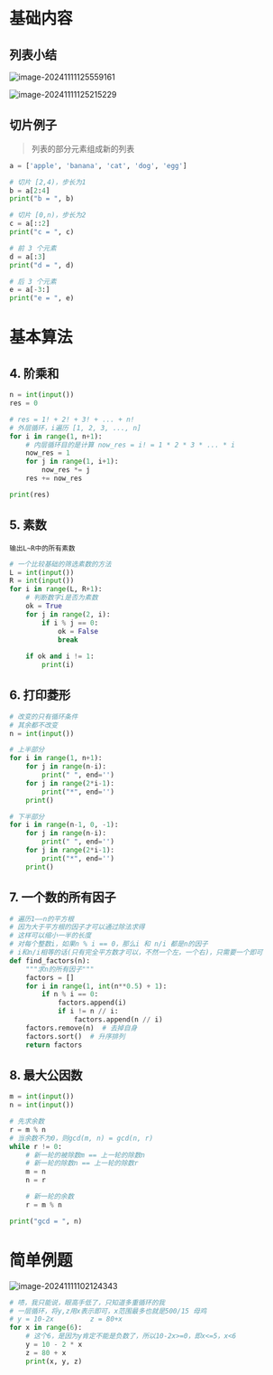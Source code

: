 # 基础内容
## 列表小结

![image-20241111125559161](http://cdn.jsdelivr.net/gh/Carolynhomes/images@main/img/study/vue_springboot202411111256076.png)

![image-20241111125215229](http://cdn.jsdelivr.net/gh/Carolynhomes/images@main/img/study/vue_springboot202411111252346.png)


## 切片例子

> 列表的部分元素组成新的列表
```python
a = ['apple', 'banana', 'cat', 'dog', 'egg']

# 切片 [2,4)，步长为1
b = a[2:4]
print("b = ", b)

# 切片 [0,n)，步长为2
c = a[::2]
print("c = ", c)

# 前 3 个元素
d = a[:3]
print("d = ", d)

# 后 3 个元素
e = a[-3:]
print("e = ", e)
```
# 基本算法
## 4. 阶乘和

```python
n = int(input())
res = 0

# res = 1! + 2! + 3! + ... + n!
# 外层循环，i遍历 [1, 2, 3, ..., n]
for i in range(1, n+1):
    # 内层循环目的是计算 now_res = i! = 1 * 2 * 3 * ... * i
    now_res = 1
    for j in range(1, i+1):
        now_res *= j
    res += now_res

print(res)

```

## 5. 素数

`输出L~R中的所有素数`

```python
# 一个比较基础的筛选素数的方法
L = int(input())
R = int(input())
for i in range(L, R+1):
    # 判断数字i是否为素数
    ok = True
    for j in range(2, i):
        if i % j == 0:
            ok = False
            break
    
    if ok and i != 1:
        print(i)
```

## 6. 打印菱形

```python
# 改变的只有循环条件
# 其余都不改变
n = int(input())

# 上半部分
for i in range(1, n+1):
    for j in range(n-i):
        print(" ", end='')
    for j in range(2*i-1):
        print("*", end='')
    print()

# 下半部分
for i in range(n-1, 0, -1):
    for j in range(n-i):
        print(" ", end='')
    for j in range(2*i-1):
        print("*", end='')
    print()

```

## 7. 一个数的所有因子

```python
# 遍历1——n的平方根
# 因为大于平方根的因子才可以通过除法求得
# 这样可以缩小一半的长度
# 对每个整数i，如果n % i == 0，那么i 和 n/i 都是n的因子
# i和n/i相等的话(只有完全平方数才可以，不然一个左，一个右)，只需要一个即可
def find_factors(n):
    """求n的所有因子"""
    factors = []
    for i in range(1, int(n**0.5) + 1):
        if n % i == 0:
            factors.append(i)
            if i != n // i:
                factors.append(n // i)
    factors.remove(n)  # 去掉自身
    factors.sort()  # 升序排列
    return factors
```

## 8. 最大公因数

```python
m = int(input())
n = int(input())

# 先求余数
r = m % n
# 当余数不为0，则gcd(m, n) = gcd(n, r)
while r != 0:
    # 新一轮的被除数m == 上一轮的除数n
    # 新一轮的除数n == 上一轮的除数r
    m = n
    n = r

    # 新一轮的余数
    r = m % n

print("gcd = ", n)
```

# 简单例题

![image-20241111102124343](http://cdn.jsdelivr.net/gh/Carolynhomes/images@main/img/study/vue_springboot202411111021424.png)

```python
# 啧，我只能说，眼高手低了，只知道多重循环的我
# 一层循环，将y,z用x表示即可，x范围最多也就是500/15 母鸡
# y = 10-2x			z = 80+x
for x in range(6):  
    # 这个6，是因为y肯定不能是负数了，所以10-2x>=0，即x<=5，x<6
    y = 10 - 2 * x
    z = 80 + x
    print(x, y, z)
```


